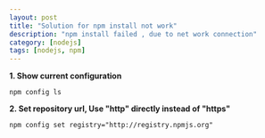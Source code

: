 ```yaml
---
layout: post
title: "Solution for npm install not work"
description: "npm install failed , due to net work connection"
category: [nodejs]
tags: [nodejs, npm]
---
```



**1. Show current configuration**

  ````npm config ls````

**2. Set repository url, Use "http" directly instead of "https"**

  ````npm config set registry="http://registry.npmjs.org"````
